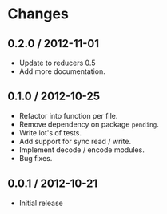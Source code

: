 # Changes

## 0.2.0 / 2012-11-01

  - Update to reducers 0.5
  - Add more documentation.

## 0.1.0 / 2012-10-25

  - Refactor into function per file.
  - Remove dependency on package `pending`.
  - Write lot's of tests.
  - Add support for sync read / write.
  - Implement decode / encode modules.
  - Bug fixes.

## 0.0.1 / 2012-10-21

  - Initial release
